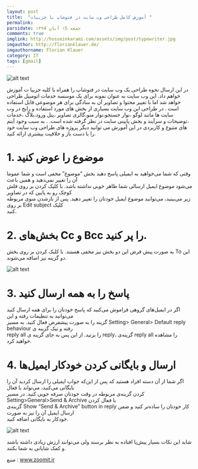 ```yaml
---
layout: post
title:  "آموزش کامل طراحی وب سایت در فتوشاپ با جزییات "
permalink: 
parsidate: جمعه ۱5 آبان ۱۳۹4
comments: true
imglink: http://hosseinkarami.com/assets/img/post/typewriter.jpg
imgauthor: http://florianklauer.de/
imgauthorname: Florian Klauer
category: IT
tags: [gmail]
---
```

![alt text]({{site.url}}/assets/img/post1.jpg)


در این ارسال نحوه طراحی یک وب سایت در فتوشاپ را همراه با کلیه جزییا
ت آموزش خواهم داد.
این وب سایت به عنوان نمونه برای یک موسسه خدمات اتومبیل طراحی خواهد شد اما با تغییر
محتوا و تصاویر آن به سادگی برای هر موضوعی قابل استفاده است . در طراحی این وب سایت بسیاری از بخش های
مورد استفاده و رایج در وب سایت ها مانند لوگو ،نوار جستجو،نوار منو،گالری تصاویر ،پنل ورود،بلاگ ،خدمات
،توضیحات و سرآیند و بخش پایینی سایت در نظر گرفته شده است.
. به سبب وجود آیتم های متنوع و کاربردی در این آمورش می توانید دیگر پروژه های طراحی وب سایت
 خود را با دست باز و خلاقیت بیشتری ارائه کنید.
# 1. موضوع را عوض کنید
   وقتی که شما می‌خواهید به ایمیلی پاسخ دهید بخش “موضوع” مخفی است و شما عموما آن را تغییر نمی‌دهید و همین باعث   
   می‌شود موضوع ایمیل ارسالی شما ظاهر خوبی نداشته باشد. با کلیک کردن بر روی فلش کوچک رو به پایین که در تصاویر   
   زیر می‌بینید، می‌توانید موضوع ایمیل خودتان را تغییر دهید. پس از بازشدن منوی مربوطه بر روی Edit subject کلیک  
   کنید.

# 2. بخش‌های Cc و Bcc را پر کنید.
   به صورت پیش فرض این دو بخش نیز مخفی هستند. با کلیک کردن بر روی بخش To این دو گزینه نیز اضافه می‌شوند.

   ![alt text]({{site.url}}/assets/img/post1.2.jpg)

# 3. پاسخ را به همه ارسال کنید
اگر در ایمیل‌های گروهی فراموش می‌کنید که پاسخ خودتان را برای همه ارسال کنید می‌توانید به تنظیمات رفته و این  
گزینه را به صورت پیشفرض فعال کنید. به مسیر Setting> General> Default reply behaviour رفته و تیک گزینه ی  
reply all را بزنید. از این پس به جای گزینه ی reply، گزینه‌ی reply all را مشاهده خواهید کرد.  

# 4.  ارسال و بایگانی کردن خودکار ایمیل‌ها
   اگر شما از آن دسته افراد هستید که پس از این‌که جواب ایمیلی را ارسال کردید آن را بایگانی می‌کنید، می‌تواند با فعال   
   کردن گزینه‌ی مربوطه در وقت خودتان صرفه جویی کنید. در مسیر Setting>General>Send & Archive با فعال کردن   
   گزینه‌ی Show “Send & Archive” button in reply کار خودتان را ساده‌تر کنید و ضمن ارسال ایمیل آن را نیز به صورت   
   خودکار به بایگانی اضافه کنید.

   ![alt text]({{site.url}}/assets/img/post1.3.jpg)

شاید این نکات بسیار پیش‌پا افتاده به نظر برسند ولی می‌توانند ارزش زیادی داشته باشند و کمک شایانی به شما بکنند.

منبع : www.zoomit.ir

